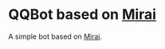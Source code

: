 # QQBot based on [Mirai](https://github.com/mamoe/mirai)

A simple bot based on [Mirai](https://github.com/mamoe/mirai).



